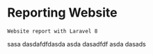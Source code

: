 # Reporting Website
```
Website report with Laravel 8
```
sasa
dasdafdfdasda
asda
dasadfdf
asda
dasads
